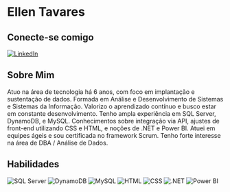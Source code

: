 # Ellen Tavares

## Conecte-se comigo
[![LinkedIn](https://img.shields.io/badge/LinkedIn-0077B5?style=for-the-badge&logo=linkedin&logoColor=white)](https://linkedin.com/in/ellentavaresgabriel)


## Sobre Mim
Atuo na área de tecnologia há 6 anos, com foco em implantação e sustentação de dados. Formada em Análise e Desenvolvimento de Sistemas e Sistemas da Informação. Valorizo o aprendizado contínuo e busco estar em constante desenvolvimento. Tenho ampla experiência em SQL Server, DynamoDB, e MySQL. Conhecimentos sobre integração via API, ajustes de front-end utilizando CSS e HTML, e noções de .NET e Power BI. Atuei em equipes ágeis e sou certificada no framework Scrum. Tenho forte interesse na área de DBA / Análise de Dados.

## Habilidades
![SQL Server](https://img.shields.io/badge/SQL%20Server-CC2927?style=for-the-badge&logo=microsoft-sql-server&logoColor=white)
![DynamoDB](https://img.shields.io/badge/DynamoDB-4053D6?style=for-the-badge&logo=amazon-dynamodb&logoColor=white)
![MySQL](https://img.shields.io/badge/MySQL-4479A1?style=for-the-badge&logo=mysql&logoColor=white)
![HTML](https://img.shields.io/badge/HTML-E34F26?style=for-the-badge&logo=html5&logoColor=white)
![CSS](https://img.shields.io/badge/CSS-1572B6?style=for-the-badge&logo=css3&logoColor=white)
![.NET](https://img.shields.io/badge/.NET-512BD4?style=for-the-badge&logo=dotnet&logoColor=white)
![Power BI](https://img.shields.io/badge/Power%20BI-F2C811?style=for-the-badge&logo=powerbi&logoColor=black)
